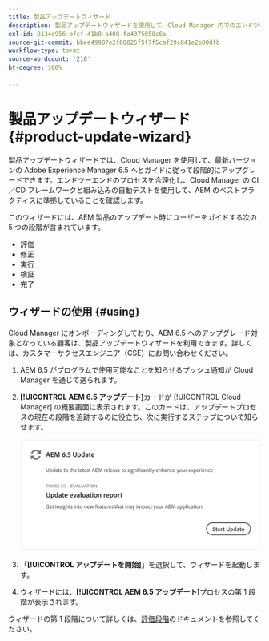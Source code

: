 ```yaml
---
title: 製品アップデートウィザード
description: 製品アップデートウィザードを使用して、Cloud Manager 内でのエンドツーエンドの AEM アップデートプロセスを合理化する方法について説明します。
exl-id: 8134e956-bfcf-41b8-a408-fa4375058c6a
source-git-commit: bbee49987e2f80825f5f7f5caf29c841e2b00dfb
workflow-type: tm+mt
source-wordcount: '210'
ht-degree: 100%

---
```



# 製品アップデートウィザード {#product-update-wizard}

製品アップデートウィザードでは、Cloud Manager を使用して、最新バージョンの Adobe Experience Manager 6.5 へとガイドに従って段階的にアップグレードできます。エンドツーエンドのプロセスを合理化し、Cloud Manager の CI／CD フレームワークと組み込みの自動テストを使用して、AEM のベストプラクティスに準拠していることを確認します。

このウィザードには、AEM 製品のアップデート時にユーザーをガイドする次の 5 つの段階が含まれています。

* 評価
* 修正
* 実行
* 検証
* 完了

## ウィザードの使用 {#using}

Cloud Manager にオンボーディングしており、AEM 6.5 へのアップグレード対象となっている顧客は、製品アップデートウィザードを利用できます。詳しくは、カスタマーサクセスエンジニア（CSE）にお問い合わせください。

1. AEM 6.5 がプログラムで使用可能なことを知らせるプッシュ通知が Cloud Manager を通じて送られます。

1. **[!UICONTROL AEM 6.5 アップデート]**&#x200B;カードが [!UICONTROL Cloud Manager] の概要画面に表示されます。このカードは、アップデートプロセスの現在の段階を追跡するのに役立ち、次に実行するステップについて知らせます。

   ![アップデートウィザードカード](/help/assets/Start-Update.png)

1. 「**[!UICONTROL アップデートを開始]**」を選択して、ウィザードを起動します。

1. ウィザードには、**[!UICONTROL AEM 6.5 アップデート]**&#x200B;プロセスの第 1 段階が表示されます。

ウィザードの第 1 段階について詳しくは、[評価段階](/help/product-update-wizard/evaluation.md)のドキュメントを参照してください。

